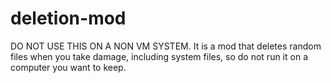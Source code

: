 # deletion-mod
DO NOT USE THIS ON A NON VM SYSTEM. It is a mod that deletes random files when you take damage, including system files, so do not run it on a computer you want to keep.
